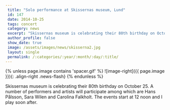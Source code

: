 ```yaml
---
 title: "Solo performance at Skissernas museum, Lund"
 id: 147
 date: 2014-10-25
 tags: concert
 category: news
 excerpt: "Skissernas museum is celebrating their 80th birthday on October 25. A number of performers and artists will participate among which are Hans Pålsson, Sara Wilen and Carolina Falkholt. The events star..."
 author_profile: false
 show_date: true
 image: /assets/images/news/skisserna2.jpg
 layout: single
 permalink: /:categories/:year/:month/:day/:title/
---
```

{% unless page.image contains 'spacer.gif' %}
   ![image-right]({{ page.image }}){: .align-right .news-flash}
{% endunless %}

Skissernas museum is celebrating their 80th birthday on October 25. A number of performers and artists will participate among which are Hans Pålsson, Sara Wilen and Carolina Falkholt. The events start at 12 noon and I play soon after. 

